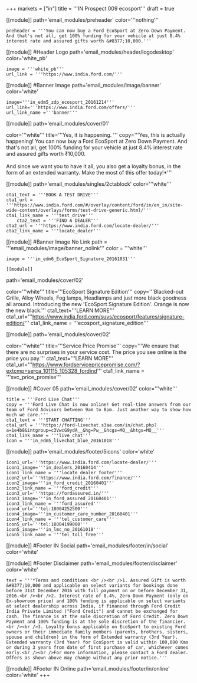 +++
markets = ["in"]
title = '''IN Prospect 009 ecosport'''
draft = true

[[module]]
path='email_modules/preheader'
color='''nothing'''

	preheader = '''You can now buy a Ford EcoSport at Zero Down Payment. And that's not all, get 100% funding for your vehicle at just 8.4% interest rate and assured gifts worth &#8377;10,000.'''

[[module]] #Header Logo
path='email_modules/header/logodesktop'
color='white_pb'

	image = '''white_pb'''
	url_link = '''https://www.india.ford.com/'''

[[module]] #Banner Image
path='email_modules/image/banner'
color='white'

	image='''in_edm5_zdp_ecosport_20161214'''
	url_link='''https://www.india.ford.com/offers/'''
	url_link_name ='''banner'''

[[module]]
path='email_modules/cover/01'

color='''white'''
title='''Yes, it is happening. '''
copy='''Yes, this is actually happening! You can now buy a Ford EcoSport at Zero Down Payment. And that's not all, get 100% funding for your vehicle at just 8.4% interest rate and assured gifts worth &#8377;10,000.<br /><br />And since we want you to have it all, you also get a loyalty bonus, in the form of an extended warranty. Make the most of this offer today!*'''

[[module]]
path='email_modules/singles/2ctablock'
color='''white'''

	cta1_text = '''BOOK A TEST DRIVE'''
	cta1_url = '''https://www.india.ford.com/#/overlay/content/ford/in/en_in/site-wide-content/overlays/forms/test-drive-generic.html/'''
	cta1_link_name = '''test_drive'''
		cta2_text = '''FIND A DEALER'''
	cta2_url = '''https://www.india.ford.com/locate-dealer/'''
	cta2_link_name = '''locate_dealer'''

[[module]] #Banner Image No Link
path = '''email_modules/image/banner_nolink'''
color = '''white'''

	image = '''in_edm6_EcoSport_Signature_20161031'''

	[[module]]
path='email_modules/cover/02'

color='''white'''
title='''EcoSport Signature Edition'''
copy='''Blacked-out Grille, Alloy Wheels, Fog lamps, Headlamps and just more black goodness all around. Introducing the new 'EcoSport Signature Edition'. Orange is now the new black.'''
cta1_text='''LEARN MORE'''
cta1_url='''https://www.india.ford.com/suvs/ecosport/features/signature-edition/'''
cta1_link_name = '''ecosport_signature_edition'''

[[module]]
path='email_modules/cover/02'

color='''white'''
title='''Service Price Promise'''
copy='''We ensure that there are no surprises in your service cost. The price you see online is the price you pay.'''
cta1_text='''LEARN MORE'''
cta1_url='''https://www.fordservicepricepromise.com/?extcmp=serca_101115_105328_fordind'''
cta1_link_name = '''svc_price_promise'''

[[module]] #Cover 05
path='email_modules/cover/02'
color='''white'''

	title = '''Ford Live Chat'''
	copy = '''Ford Live Chat is now online! Get real-time answers from our team of Ford Advisors between 9am to 8pm. Just another way to show how much we care.'''
	cta1_text = '''START CHATTING'''
	cta1_url = '''https://ford-livechat.s3ae.com/in/chat.php?a=1e4b8&intgroup=c3VwcG9ydA__&hg=Pw__&hcgs=MQ__&htgs=MQ__'''
	cta1_link_name = '''live_chat'''
	icon = '''in_edm5_livechat_blue_20161018'''

[[module]]
path='email_modules/footer/5icons'
color='white'

	icon1_url='''https://www.india.ford.com/locate-dealer/'''
	icon1_image='''in_dealers_20160414'''
	icon1_link_name = '''locate_dealer_footer'''
	icon2_url='''https://www.india.ford.com/finance/'''
	icon2_image='''in_ford_credit_20160401'''
	icon2_link_name = '''ford_credit'''
	icon3_url='''https://fordassured.in/'''
	icon3_image='''in_ford_assured_20160401'''
	icon3_link_name = '''ford_assured'''
	icon4_url='''tel:18004252500'''
	icon4_image='''in_customer_care_number_20160401'''
	icon4_link_name = '''tel_customer_care'''
	icon5_url='''tel:18004199000'''
	icon5_image='''in_lmc_no_20161018'''
	icon5_link_name = '''tel_toll_free'''

[[module]] #Footer IN Social
path='email_modules/footer/in/social'
color='white'

[[module]] #Footer Disclaimer
path='email_modules/footer/disclaimer'
color='white'

	text = '''*Terms and conditions <br /><br />1. Assured Gift is worth &#8377;10,000 and applicable on select variants for bookings done before 31st December 2016 with full payment on or before December 31, 2016.<br /><br />2. Interest rate of 8.4%, Zero Down Payment (only on Ex-showroom price) and 100% funding is applicable on select variants at select dealership across India, if financed through Ford Credit India Private Limited ("Ford Credit") and cannot be exchanged for cash. The finance is at the sole discretion of Ford Credit. Zero Down Payment and 100% funding is at the sole discretion of the financier.<br /><br />3. Loyalty bonus applicable on EcoSport to existing Ford owners or their immediate family members (parents, brothers, sisters, spouse and children) in the form of Extended warranty (3rd Year). Extended warranty (3rd Year) for EcoSport is valid within 100,000 Kms or during 3 years from date of first purchase of car, whichever comes early.<br /><br />For more information, please contact a Ford dealer. Offers as shown above may change without any prior notice.'''

[[module]] #Footer IN Online
path='email_modules/footer/in/online'
color='white'
+++